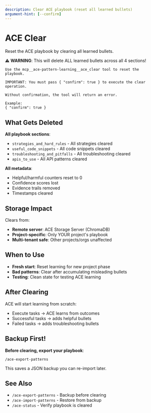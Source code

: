 ```yaml
---
description: Clear ACE playbook (reset all learned bullets)
argument-hint: [--confirm]
---
```


# ACE Clear

Reset the ACE playbook by clearing all learned bullets.

⚠️ **WARNING**: This will delete ALL learned bullets across all 4 sections!

```
Use the mcp__ace-pattern-learning__ace_clear tool to reset the playbook.

IMPORTANT: You must pass { "confirm": true } to execute the clear operation.

Without confirmation, the tool will return an error.

Example:
{ "confirm": true }
```

## What Gets Deleted

**All playbook sections**:
- `strategies_and_hard_rules` - All strategies cleared
- `useful_code_snippets` - All code snippets cleared
- `troubleshooting_and_pitfalls` - All troubleshooting cleared
- `apis_to_use` - All API patterns cleared

**All metadata**:
- Helpful/harmful counters reset to 0
- Confidence scores lost
- Evidence trails removed
- Timestamps cleared

## Storage Impact

Clears from:
- **Remote server**: ACE Storage Server (ChromaDB)
- **Project-specific**: Only YOUR project's playbook
- **Multi-tenant safe**: Other projects/orgs unaffected

## When to Use

- **Fresh start**: Reset learning for new project phase
- **Bad patterns**: Clear after accumulating misleading bullets
- **Testing**: Clean state for testing ACE learning

## After Clearing

ACE will start learning from scratch:
- Execute tasks → ACE learns from outcomes
- Successful tasks → adds helpful bullets
- Failed tasks → adds troubleshooting bullets

## Backup First!

**Before clearing, export your playbook**:
```
/ace-export-patterns
```

This saves a JSON backup you can re-import later.

## See Also

- `/ace-export-patterns` - Backup before clearing
- `/ace-import-patterns` - Restore from backup
- `/ace-status` - Verify playbook is cleared
